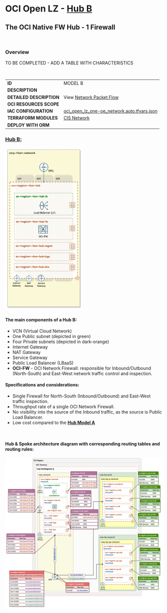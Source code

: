# OCI Open LZ - [Hub B](#)
## The OCI Native FW Hub - 1 Firewall

&nbsp; 

### Overview
TO BE COMPLETED - ADD A TABLE WITH CHARACTERISTICS

&nbsp; 


| |  |
|---|---| 
| **ID** | MODEL B| 
| **DESCRIPTION** | 
| **DETAILED DESCRIPTION** | View [Network Packet Flow](/addons/oci-hub-models/hub_a/hub-a-packet_flow.md)|
| **OCI RESOURCES SCOPE** | |
| **IAC CONFIGURATION** | [oci_open_lz_one-oe_network.auto.tfvars.json](oci_open_lz_one-oe_network.auto.tfvars.json) |
| **TERRAFORM MODULES**| [CIS Network](https://github.com/oracle-quickstart/terraform-oci-cis-landing-zone-networking) |
| **DEPLOY WITH ORM** | |

###  **[Hub B:](#)**

<img src="images/hub_b_design.png" width="250" height="value">

#### The main components of a **Hub B**:
- VCN (Virtual Cloud Network)
- One Public subnet (depicted in green)
- Four Private subnets (depicted in dark-orange)
- Internet Gateway
- NAT Gateway
- Service Gateway
- Public Load Balancer (LBaaS)
- **OCI-FW** - OCI Network Firewall: responsible for Inbound/Outbound (North-South) and East-West network traffic control and inspection.


#### Specifications and considerations:
- Single Firewall for North-South (Inbound/Outbound) and East-West traffic inspection.
- Throughput rate of a single OCI Network Firewall.
- No visibility into the source of the Inbound traffic, as the source is Public Load Balancer.
- Low cost compared to the **[Hub Model A](/addons/oci-hub-models/hub_a/readme.md)**
<br>

#### Hub & Spoke architecture diagram with corresponding routing tables and routing rules:

<img src="images/hub_b_routing.png" width="900" height="value">